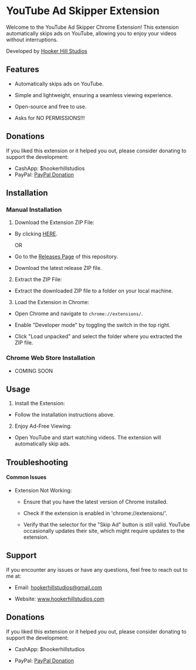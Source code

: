 # YouTube Ad Skipper Extension

Welcome to the YouTube Ad Skipper Chrome Extension! This extension automatically skips ads on YouTube, allowing you to enjoy your videos without interruptions.

Developed by [Hooker Hill Studios](https://www.hookerhillstudios.com)

## Features

- Automatically skips ads on YouTube.

- Simple and lightweight, ensuring a seamless viewing experience.

- Open-source and free to use.

- Asks for NO PERMISSIONS!!!

## Donations

If you liked this extension or it helped you out, please consider donating to support the development:

- CashApp: $hookerhillstudios
- PayPal: [PayPal Donation](https://www.paypal.com/ncp/payment/KUWG9HFVBYWHL)

## Installation

### Manual Installation

1. Download the Extension ZIP File:

- By clicking [HERE](https://github.com/JRH89/youtube-ad-skipper/releases/download/v1.0/youtube-ad-skipper.zip).

     OR

- Go to the [Releases Page](https://github.com/JRH89/youtube-ad-skipper/releases/tag/v1.0) of this repository.

- Download the latest release ZIP file.

2. Extract the ZIP File:

- Extract the downloaded ZIP file to a folder on your local machine.

3. Load the Extension in Chrome:

- Open Chrome and navigate to `chrome://extensions/`.

- Enable "Developer mode" by toggling the switch in the top right.

- Click "Load unpacked" and select the folder where you extracted the ZIP file.

### Chrome Web Store Installation

- COMING SOON

## Usage

1. Install the Extension:

- Follow the installation instructions above.

2. Enjoy Ad-Free Viewing:

- Open YouTube and start watching videos. The extension will automatically skip ads.

## Troubleshooting

#### Common Issues

- Extension Not Working:

    - Ensure that you have the latest version of Chrome installed.

    - Check if the extension is enabled in 'chrome://extensions/'.

    - Verify that the selector for the "Skip Ad" button is still valid. YouTube occasionally updates their site, which might require updates to the extension.

## Support

If you encounter any issues or have any questions, feel free to reach out to me at:

- Email: hookerhillstudios@gmail.com

- Website: www.hookerhillstudios.com

## Donations

If you liked this extension or it helped you out, please consider donating to support the development:

- CashApp: $hookerhillstudios

- PayPal: [PayPal Donation](https://www.paypal.com/ncp/payment/KUWG9HFVBYWHL)
